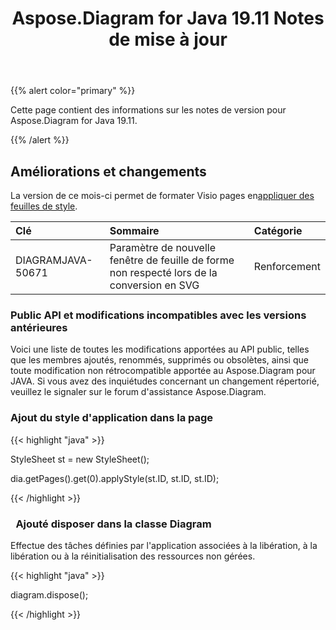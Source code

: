 ﻿---
title: Aspose.Diagram for Java 19.11 Notes de mise à jour
type: docs
weight: 20
url: /fr/java/aspose-diagram-for-java-19-11-release-notes/
---
{{% alert color="primary" %}} 

Cette page contient des informations sur les notes de version pour Aspose.Diagram for Java 19.11.

{{% /alert %}} 
## **Améliorations et changements**
La version de ce mois-ci permet de formater Visio pages en[appliquer des feuilles de style](/diagram/fr/java/format-visio-pages/).

|**Clé**|**Sommaire**|**Catégorie**|
|:- |:- |:- |
|DIAGRAMJAVA-50671|Paramètre de nouvelle fenêtre de feuille de forme non respecté lors de la conversion en SVG|Renforcement|
### **Public API et modifications incompatibles avec les versions antérieures**
Voici une liste de toutes les modifications apportées au API public, telles que les membres ajoutés, renommés, supprimés ou obsolètes, ainsi que toute modification non rétrocompatible apportée au Aspose.Diagram pour JAVA. Si vous avez des inquiétudes concernant un changement répertorié, veuillez le signaler sur le forum d'assistance Aspose.Diagram.
### **Ajout du style d'application dans la page**
{{< highlight "java" >}}

 StyleSheet st = new StyleSheet();

dia.getPages().get(0).applyStyle(st.ID, st.ID, st.ID);

{{< /highlight >}}
### ` `**Ajouté disposer dans la classe Diagram**
Effectue des tâches définies par l'application associées à la libération, à la libération ou à la réinitialisation des ressources non gérées.

{{< highlight "java" >}}

 diagram.dispose();

{{< /highlight >}}
